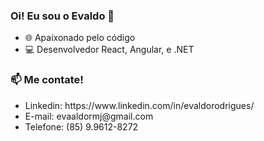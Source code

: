 ### Oi! Eu sou o Evaldo 👋

- 🌐 Apaixonado pelo código
- 💻 Desenvolvedor React, Angular, e .NET

<h3>📫 Me contate!</h3>
<ul>
  <li>Linkedin: https://www.linkedin.com/in/evaldorodrigues/</li>
  <li>E-mail: evaaldormj@gmail.com</li>
  <li>Telefone: (85) 9.9612-8272</li>
</ul>
